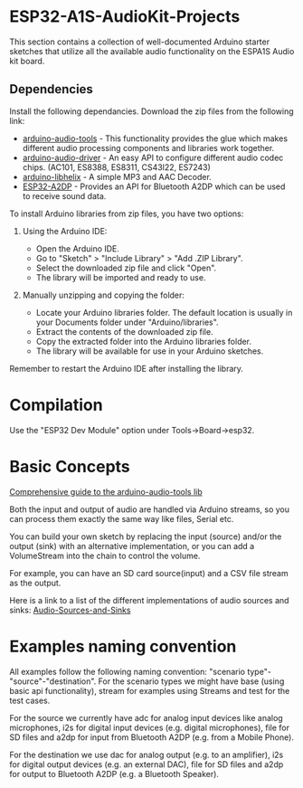 # ESP32-A1S-AudioKit-Projects

This section contains a collection of well-documented Arduino starter sketches that utilize all the available audio functionality on the ESPA1S Audio kit board.

## Dependencies

Install the following dependancies. Download the zip files from the following link:

- [arduino-audio-tools](https://github.com/pschatzmann/arduino-audio-tools) - This functionality provides the glue which makes different audio processing components and libraries work together.
- [arduino-audio-driver](https://github.com/pschatzmann/arduino-audio-driver) - An easy API to configure different audio codec chips. (AC101, ES8388, ES8311, CS43l22, ES7243)
- [arduino-libhelix](https://github.com/pschatzmann/arduino-libhelix) - A simple MP3 and AAC Decoder.
- [ESP32-A2DP](https://github.com/pschatzmann/ESP32-A2DP) - Provides an API for Bluetooth A2DP which can be used to receive sound data.

To install Arduino libraries from zip files, you have two options:

1. Using the Arduino IDE:

   - Open the Arduino IDE.
   - Go to "Sketch" > "Include Library" > "Add .ZIP Library".
   - Select the downloaded zip file and click "Open".
   - The library will be imported and ready to use.

2. Manually unzipping and copying the folder:
   - Locate your Arduino libraries folder. The default location is usually in your Documents folder under "Arduino/libraries".
   - Extract the contents of the downloaded zip file.
   - Copy the extracted folder into the Arduino libraries folder.
   - The library will be available for use in your Arduino sketches.

Remember to restart the Arduino IDE after installing the library.

# Compilation
Use the "ESP32 Dev Module" option under Tools->Board->esp32.

# Basic Concepts

[Comprehensive guide to the arduino-audio-tools lib](https://github.com/pschatzmann/arduino-audio-tools/wiki)

Both the input and output of audio are handled via Arduino streams, so you can process them exactly the same way like files, Serial etc.

You can build your own sketch by replacing the input (source) and/or the output (sink) with an alternative implementation, or you can add a VolumeStream into the chain to control the volume.

For example, you can have an SD card source(input) and a CSV file stream as the output.

Here is a link to a list of the different implementations of audio sources and sinks:
[Audio-Sources-and-Sinks](https://github.com/pschatzmann/arduino-audio-tools/wiki/Audio-Sources-and-Sinks)

# Examples naming convention

All examples follow the following naming convention: "scenario type"-"source"-"destination". For the scenario types we might have base (using basic api functionality), stream for examples using Streams and test for the test cases.

For the source we currently have adc for analog input devices like analog microphones, i2s for digital input devices (e.g. digital microphones), file for SD files and a2dp for input from Bluetooth A2DP (e.g. from a Mobile Phone).

For the destination we use dac for analog output (e.g. to an amplifier), i2s for digital output devices (e.g. an external DAC), file for SD files and a2dp for output to Bluetooth A2DP (e.g. a Bluetooth Speaker).
